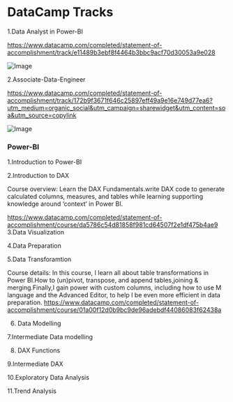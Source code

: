 # DataCamp Tracks
1.Data Analyst in Power-BI

https://www.datacamp.com/completed/statement-of-accomplishment/track/e11489b3ebf8f4464b3bbc9acf70d30053a9e028

![Image](https://github.com/user-attachments/assets/ea8f1b07-17b4-4fdd-bfaf-d5fce70a8e9c)

2.Associate-Data-Engineer

https://www.datacamp.com/completed/statement-of-accomplishment/track/172b9f3671f646c25897eff49a9e16e749d77ea6?utm_medium=organic_social&utm_campaign=sharewidget&utm_content=soa&utm_source=copylink

![Image](https://github.com/user-attachments/assets/5f2b5fc4-600f-4ab0-bfbb-da479d2750b8)





### Power-BI
1.Introduction to Power-BI

2.Introduction to DAX 

Course overview: Learn the DAX Fundamentals.write DAX code to generate calculated columns, measures, and tables while learning supporting knowledge around ‘context’ in Power BI.

https://www.datacamp.com/completed/statement-of-accomplishment/course/da5786c54d81858f981cd64507f2e1df475b4ae9
3.Data Visualization

4.Data Preparation 

5.Data Transforamtion 

Course details: In this course, I learn all about table transformations in Power BI.How to (un)pivot, transpose, and append tables,joining & merging.Finally,I gain power with custom columns, including how to use M language and the Advanced Editor, to help I be even more efficient in data preparation.
https://www.datacamp.com/completed/statement-of-accomplishment/course/01a00f12d0b9bc9de96adebdf44086083f62438a

6. Data Modelling
   
7.Intermediate Data modelling

8. DAX Functions

9.Intermediate DAX

10.Exploratory Data Analysis

11.Trend Analysis








